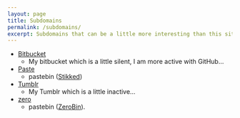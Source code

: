 ```yaml
---
layout: page
title: Subdomains
permalink: /subdomains/
excerpt: Subdomains that can be a little more interesting than this site is :(
---
```


* [Bitbucket](https://bitbucket.mikaela.info)
    * My bitbucket which is a little silent, I am more active with GitHub…
* [Paste](https://paste.mikaela.info)
    * pastebin ([Stikked](https://github.com/claudehohl/Stikked))
* [Tumblr](http://tumblr.mikaela.info)
    * My Tumblr which is a little inactive…
* [zero](https://zero.mikaela.info)
    * pastebin ([ZeroBin](https://github.com/sebsauvage/ZeroBin/)).
